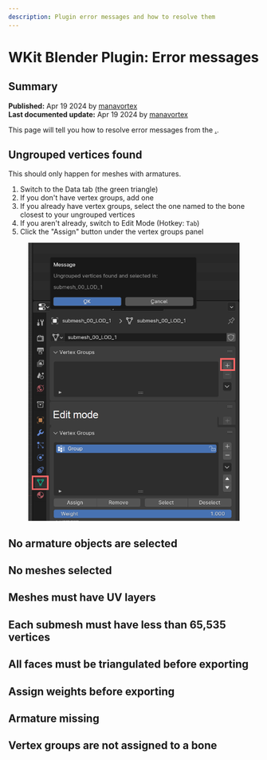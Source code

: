 ```yaml
---
description: Plugin error messages and how to resolve them
---
```


# WKit Blender Plugin: Error messages

## Summary

**Published:** Apr 19 2024 by [manavortex](https://app.gitbook.com/u/NfZBoxGegfUqB33J9HXuCs6PVaC3 "mention")\
**Last documented update:** Apr 19 2024 by  [manavortex](https://app.gitbook.com/u/NfZBoxGegfUqB33J9HXuCs6PVaC3 "mention")

This page will tell you how to resolve error messages from the [.](./ "mention").

## Ungrouped vertices found

This should only happen for meshes with armatures.

1. Switch to the Data tab (the green triangle)
2. If you don't have vertex groups, add one
3. If you already have vertex groups, select the one named to the bone closest to your ungrouped vertices
4. If you aren't already, switch to Edit Mode (Hotkey: `Tab`)
5. Click the "Assign" button under the vertex groups panel

<figure><img src="../../../.gitbook/assets/blender_plugin_ungrouped_verts.png" alt=""><figcaption></figcaption></figure>



## No armature objects are selected



## No meshes selected



## Meshes must have UV layers



## Each submesh must have less than 65,535 vertices



## All faces must be triangulated before exporting



## Assign weights before exporting



## Armature missing



## Vertex groups are not assigned to a bone



